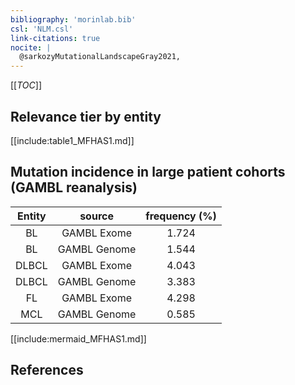 ```yaml
---
bibliography: 'morinlab.bib'
csl: 'NLM.csl'
link-citations: true
nocite: |
  @sarkozyMutationalLandscapeGray2021, 
---
```


[[_TOC_]]




## Relevance tier by entity

[[include:table1_MFHAS1.md]]


## Mutation incidence in large patient cohorts (GAMBL reanalysis)

|Entity|source |frequency (%)|
|:------:|:----:|:----:|
|BL|GAMBL Exome |1.724 |
|BL|GAMBL Genome |1.544 |
|DLBCL|GAMBL Exome |4.043 |
|DLBCL|GAMBL Genome |3.383 |
|FL|GAMBL Exome |4.298 |
|MCL|GAMBL Genome |0.585 |


[[include:mermaid_MFHAS1.md]]

## References


